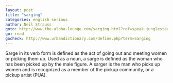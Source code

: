 ```yaml
---
layout: post
title: "sarging"
categories: english serious
author: Neil Strauss
goto: http://www.the-alpha-lounge.com/sarging.html?ref=speak.junglestar.org
go: read
gocheck: http://www.urbandictionary.com/define.php?term=Sarging
---
```

Sarge in its verb form is defined as the act of going out and meeting women or picking them up. Used as a noun, a sarge is defined as the woman who has been picked up by the male figure. A sarger is the man who picks up women and is recognized as a member of the pickup community, or a pickup artist (PUA).
